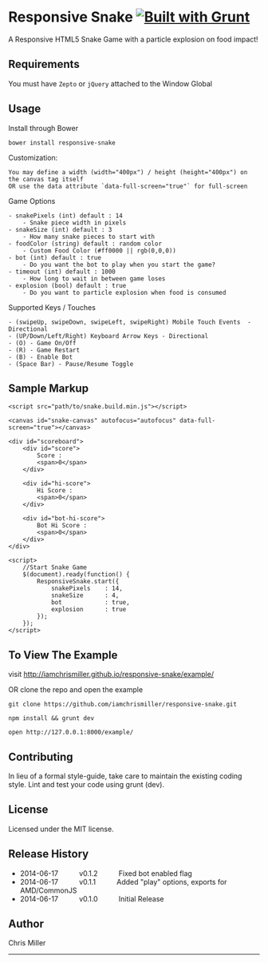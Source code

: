 # Responsive Snake  [![Built with Grunt](https://cdn.gruntjs.com/builtwith.png)](http://gruntjs.com/)

A Responsive HTML5 Snake Game with a particle explosion on food impact!


## Requirements

  You must have `Zepto` or `jQuery` attached to the Window Global


## Usage

  Install through Bower

  `bower install responsive-snake`

  Customization:

    You may define a width (width="400px") / height (height="400px") on the canvas tag itself
    OR use the data attribute `data-full-screen="true"` for full-screen

  Game Options

    - snakePixels (int) default : 14
        - Snake piece width in pixels
    - snakeSize (int) default : 3
        - How many snake pieces to start with
    - foodColor (string) default : random color
        - Custom Food Color (#ff0000 || rgb(0,0,0))
    - bot (int) default : true
        - Do you want the bot to play when you start the game?
    - timeout (int) default : 1000
        - How long to wait in between game loses
    - explosion (bool) default : true
        - Do you want to particle explosion when food is consumed

  Supported Keys / Touches

    - (swipeUp, swipeDown, swipeLeft, swipeRight) Mobile Touch Events  - Directional
    - (UP/Down/Left/Right) Keyboard Arrow Keys - Directional
    - (O) - Game On/Off
    - (R) - Game Restart
    - (B) - Enable Bot
    - (Space Bar) - Pause/Resume Toggle

## Sample Markup

```
<script src="path/to/snake.build.min.js"></script>

<canvas id="snake-canvas" autofocus="autofocus" data-full-screen="true"></canvas>

<div id="scoreboard">
    <div id="score">
        Score :
        <span>0</span>
    </div>

    <div id="hi-score">
        Hi Score :
        <span>0</span>
    </div>

    <div id="bot-hi-score">
        Bot Hi Score :
        <span>0</span>
    </div>
</div>

<script>
    //Start Snake Game
    $(document).ready(function() {
        ResponsiveSnake.start({
            snakePixels    : 14,
            snakeSize      : 4,
            bot            : true,
            explosion      : true
        });
    });
</script>
```

## To View The Example

  visit http://iamchrismiller.github.io/responsive-snake/example/

  OR clone the repo and open the example

  `git clone https://github.com/iamchrismiller/responsive-snake.git`

  `npm install && grunt dev`

  `open http://127.0.0.1:8000/example/`


## Contributing

 In lieu of a formal style-guide, take care to maintain the existing coding style. Lint and test your code using grunt (dev).


## License

 Licensed under the MIT license.


## Release History

 * 2014-06-17   v0.1.2   Fixed bot enabled flag
 * 2014-06-17   v0.1.1   Added "play" options, exports for AMD/CommonJS
 * 2014-06-17   v0.1.0   Initial Release


## Author

 Chris Miller

---
